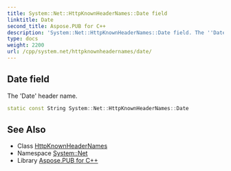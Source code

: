 ```yaml
---
title: System::Net::HttpKnownHeaderNames::Date field
linktitle: Date
second_title: Aspose.PUB for C++
description: 'System::Net::HttpKnownHeaderNames::Date field. The ''Date'' header name in C++.'
type: docs
weight: 2200
url: /cpp/system.net/httpknownheadernames/date/
---
```

## Date field


The 'Date' header name.

```cpp
static const String System::Net::HttpKnownHeaderNames::Date
```

## See Also

* Class [HttpKnownHeaderNames](../)
* Namespace [System::Net](../../)
* Library [Aspose.PUB for C++](../../../)
